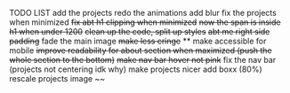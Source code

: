 TODO LIST
add the projects
redo the animations
add blur
fix the projects when minimized 
~~fix abt h1 clipping when minimized~~
~~now the span is inside h1 when under 1200~~
~~clean up the code, split up styles~~
~~abt me right side padding~~
fade the main image
~~make less cringe~~
** make accessible for mobile
~~improve readability for about section when maximized (push the whole section to the bottom)~~
~~make nav bar hover not pink~~
fix the nav bar (projects not centering idk why)
make projects nicer add boxx (80%)
rescale projects image
~~
